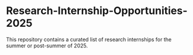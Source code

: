 # Research-Internship-Opportunities-2025
This repository contains a curated list of research internships for the summer or post-summer of 2025.
